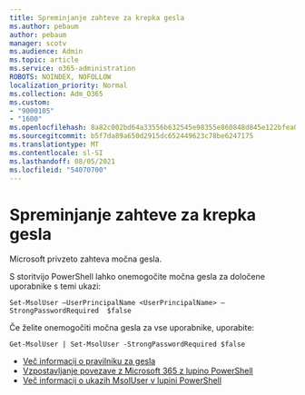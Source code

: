 ```yaml
---
title: Spreminjanje zahteve za krepka gesla
ms.author: pebaum
author: pebaum
manager: scotv
ms.audience: Admin
ms.topic: article
ms.service: o365-administration
ROBOTS: NOINDEX, NOFOLLOW
localization_priority: Normal
ms.collection: Adm_O365
ms.custom:
- "9000105"
- "1600"
ms.openlocfilehash: 8a82c002bd64a33556b632545e98355e860848d845e122bfea06fbc5ee5dcb90
ms.sourcegitcommit: b5f7da89a650d2915dc652449623c78be6247175
ms.translationtype: MT
ms.contentlocale: sl-SI
ms.lasthandoff: 08/05/2021
ms.locfileid: "54070700"
---
```

# <a name="change-strong-password-requirement"></a>Spreminjanje zahteve za krepka gesla

Microsoft privzeto zahteva močna gesla.

S storitvijo PowerShell lahko onemogočite močna gesla za določene uporabnike s temi ukazi:

`Set-MsolUser –UserPrincipalName <UserPrincipalName> –StrongPasswordRequired  $false`

Če želite onemogočiti močna gesla za vse uporabnike, uporabite:

`Get-MsolUser | Set-MsolUser -StrongPasswordRequired $false`

- [Več informacij o pravilniku za gesla](https://docs.microsoft.com/azure/active-directory/authentication/concept-sspr-policy#password-policies-that-only-apply-to-cloud-user-accounts)
- [Vzpostavljanje povezave z Microsoft 365 z lupino PowerShell](https://docs.microsoft.com/office365/enterprise/powershell/connect-to-office-365-powershell#connect-with-the-microsoft-azure-active-directory-module-for-windows-powershell)
- [Več informacij o ukazih MsolUser v lupini PowerShell](https://docs.microsoft.com/powershell/module/msonline/set-msoluser?view=azureadps-1.0)

